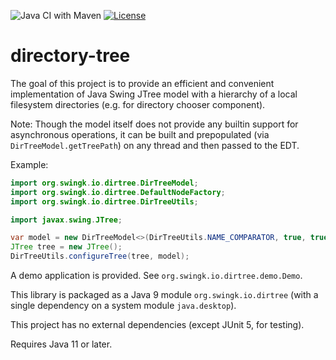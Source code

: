 ![Java CI with Maven](https://github.com/parubok/directory-tree/workflows/Java%20CI%20with%20Maven/badge.svg?branch=master)
[![License](https://img.shields.io/badge/License-Apache%202.0-blue.svg)](https://github.com/parubok/directory-tree/blob/master/LICENSE)

# directory-tree

The goal of this project is to provide an efficient and convenient implementation of Java Swing JTree model with
a hierarchy of a local filesystem directories (e.g. for directory chooser component).

Note: Though the model itself does not provide any builtin support for asynchronous operations, it can be built and 
prepopulated (via `DirTreeModel.getTreePath`) on any thread and then passed to the EDT. 

Example:
```java
import org.swingk.io.dirtree.DirTreeModel;
import org.swingk.io.dirtree.DefaultNodeFactory;
import org.swingk.io.dirtree.DirTreeUtils;

import javax.swing.JTree;

var model = new DirTreeModel<>(DirTreeUtils.NAME_COMPARATOR, true, true, new DefaultNodeFactory());
JTree tree = new JTree();
DirTreeUtils.configureTree(tree, model);
```

A demo application is provided. See `org.swingk.io.dirtree.demo.Demo`.

This library is packaged as a Java 9 module `org.swingk.io.dirtree` (with a single dependency on a system module `java.desktop`).

This project has no external dependencies (except JUnit 5, for testing).

Requires Java 11 or later.
